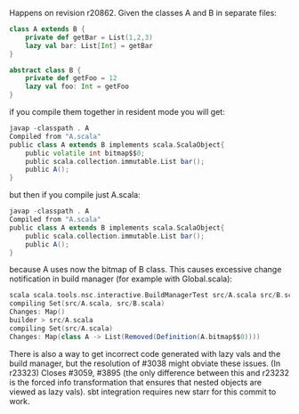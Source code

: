 Happens on revision r20862.
Given the classes A and B in separate files:

```scala
class A extends B {
    private def getBar = List(1,2,3)
    lazy val bar: List[Int] = getBar
}
```

```scala
abstract class B {
    private def getFoo = 12
    lazy val foo: Int = getFoo
}
```

if you compile them together in resident mode you will get:
```scala
javap -classpath . A
Compiled from "A.scala"
public class A extends B implements scala.ScalaObject{
    public volatile int bitmap$$0;
    public scala.collection.immutable.List bar();
    public A();
}
```
but then if you compile just A.scala: 
```scala
javap -classpath . A
Compiled from "A.scala"
public class A extends B implements scala.ScalaObject{
    public scala.collection.immutable.List bar();
    public A();
}
```
because A uses now the bitmap of B class. This causes excessive change notification in build manager (for example with Global.scala): 
```scala
scala scala.tools.nsc.interactive.BuildManagerTest src/A.scala src/B.scala
compiling Set(src/A.scala, src/B.scala)
Changes: Map()
builder > src/A.scala
compiling Set(src/A.scala)
Changes: Map(class A -> List(Removed(Definition(A.bitmap$$0))))
```
There is also a way to get incorrect code generated with lazy vals and the build manager, but the resolution of #3038 might obviate these issues.
(In r23323) Closes #3059, #3895 (the only difference between this and r23232 is the forced info transformation that ensures that nested objects are viewed as lazy vals). sbt integration requires new starr for this commit to work.
